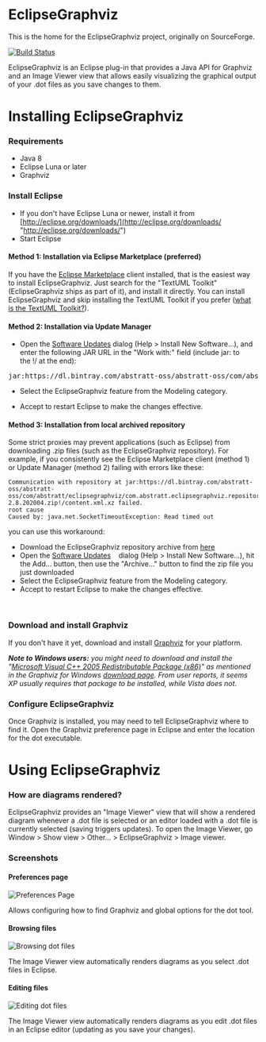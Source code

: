# EclipseGraphviz #

This is the home for the EclipseGraphviz project, originally on SourceForge.

[![Build Status](https://travis-ci.org/abstratt/eclipsegraphviz.svg?branch=master)](https://travis-ci.org/abstratt/eclipsegraphviz)

EclipseGraphviz is an Eclipse plug-in that provides a Java API for Graphviz and an Image Viewer view that allows easily visualizing the graphical output of your .dot files as you save changes to them.

# Installing EclipseGraphviz

### Requirements

-   Java 8
-   Eclipse Luna or later
-   Graphviz

### Install Eclipse

-   If you don't have Eclipse Luna or newer, install it from
    [http://eclipse.org/downloads/](http://eclipse.org/downloads/ "http://eclipse.org/downloads/")
-   Start Eclipse

#### Method 1: Installation via Eclipse Marketplace (preferred)

If you have the [Eclipse
Marketplace](http://marketplace.eclipse.org/marketplace-client-intro "http://marketplace.eclipse.org/marketplace-client-intro")
client installed, that is the easiest way to install EclipseGraphviz. Just search for the "TextUML Toolkit" (EclipseGraphviz ships as part of it), and install it directly. You can install EclipseGraphviz and skip installing the TextUML Toolkit if you prefer ([what is the TextUML Toolkit?](http://abstratt.com/textuml)). 

#### Method 2: Installation via Update Manager 
-   Open the [Software
    Updates](http://help.eclipse.org/stable/topic/org.eclipse.platform.doc.user/tasks/tasks-121.htm "http://help.eclipse.org/stable/topic/org.eclipse.platform.doc.user/tasks/tasks-121.htm")
    dialog (Help \> Install New Software...), and enter the following
    JAR URL in the "Work with:" field (include jar: to the !/ at the
    end):

<pre>jar:https://dl.bintray.com/abstratt-oss/abstratt-oss/com/abstratt/eclipsegraphviz/com.abstratt.eclipsegraphviz.repository/2.8.202004/com.abstratt.eclipsegraphviz.repository-2.8.202004.zip!/</pre>

-   Select the EclipseGraphviz feature from the Modeling category.

-   Accept to restart Eclipse to make the changes effective.

#### Method 3: Installation from local archived repository

Some strict proxies may prevent applications (such as Eclipse) from downloading .zip files (such as the EclipseGraphviz repository). For example, if you consistently see the Eclipse Marketplace client (method 1) or Update Manager (method 2) failing with errors like these:
```
Communication with repository at jar:https://dl.bintray.com/abstratt-oss/abstratt-oss/com/abstratt/eclipsegraphviz/com.abstratt.eclipsegraphviz.repository/2.8.202004/com.abstratt.eclipsegraphviz.repository-2.8.202004.zip!/content.xml.xz failed.
root cause
Caused by: java.net.SocketTimeoutException: Read timed out
```
you can use this workaround:

-   Download the EclipseGraphviz repository archive from [here](https://dl.bintray.com/abstratt-oss/abstratt-oss/com/abstratt/eclipsegraphviz/com.abstratt.eclipsegraphviz.repository/2.8.202004/com.abstratt.eclipsegraphviz.repository-2.8.202004.zip/)
-   Open the [Software
    Updates](http://help.eclipse.org/stable/topic/org.eclipse.platform.doc.user/tasks/tasks-121.htm "http://help.eclipse.org/stable/topic/org.eclipse.platform.doc.user/tasks/tasks-121.htm")
    dialog (Help \> Install New Software...), hit the Add... button, then use the "Archive..." button to find the zip file you just downloaded
-   Select the EclipseGraphviz feature from the Modeling category.
-   Accept to restart Eclipse to make the changes effective.

    
### Download and install Graphviz
If you don't have it yet, download and install
[Graphviz](http://graphviz.org/Download.php "http://graphviz.org/Download.php")
for your platform.

***Note to Windows users:** you might need to download and install the
"[Microsoft Visual C++ 2005 Redistributable Package
(x86)](http://www.microsoft.com/downloads/details.aspx?familyid=32bc1bee-a3f9-4c13-9c99-220b62a191ee&displaylang=en "http://www.microsoft.com/downloads/details.aspx?familyid=32bc1bee-a3f9-4c13-9c99-220b62a191ee&displaylang=en")"
as mentioned in the Graphviz for Windows [download
page](http://graphviz.org/Download_windows.php "http://graphviz.org/Download_windows.php").
From user reports, it seems XP usually requires that package to be
installed, while Vista does not*.

### Configure EclipseGraphviz
Once Graphviz is installed, you may need to tell EclipseGraphviz where to
find it. Open the Graphviz preference page in Eclipse and enter the
location for the dot executable.

# Using EclipseGraphviz

### How are diagrams rendered?

EclipseGraphviz provides an "Image Viewer" view that will show a
rendered diagram whenever a .dot file is selected or an editor loaded with a .dot file 
is currently selected (saving triggers updates). To open the Image Viewer, go Window
\> Show view \> Other... \> EclipseGraphviz \> Image viewer.

### Screenshots

#### Preferences page
![Preferences Page](images/preferences.jpg "Preferences Page")

Allows configuring how to find Graphviz and global options for the dot tool.

#### Browsing files
![Browsing dot files](images/browsing.jpg "Browsing dot files")

The Image Viewer view automatically renders diagrams as you select .dot files in Eclipse. 

#### Editing files
![Editing dot files](images/editing.jpg "Editing dot files")

The Image Viewer view automatically renders diagrams as you edit .dot files in an Eclipse editor (updating as you save your changes). 
